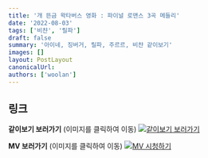 ```yaml
---
title: '개 뜬금 왁타버스 영화 : 파이널 로맨스 3곡 메들리'
date: '2022-08-03'
tags: ['비챤', '릴파']
draft: false
summary: '아이네, 징버거, 릴파, 주르르, 비챤 같이보기'
images: []
layout: PostLayout
canonicalUrl:
authors: ['woolan']
---
```


## 링크

**같이보기 보러가기** (이미지를 클릭하여 이동)
[![같이보기 보러가기](https://cdn.discordapp.com/attachments/1136601898116464710/1137050327938506852/logo.png)](https://cafe.naver.com/steamindiegame/7128804)

**MV 보러가기** (이미지를 클릭하여 이동)
[![MV 시청하기](https://i.ytimg.com/vi/KEM3xi9jSIw/maxresdefault.jpg)](https://youtu.be/KEM3xi9jSIw)
